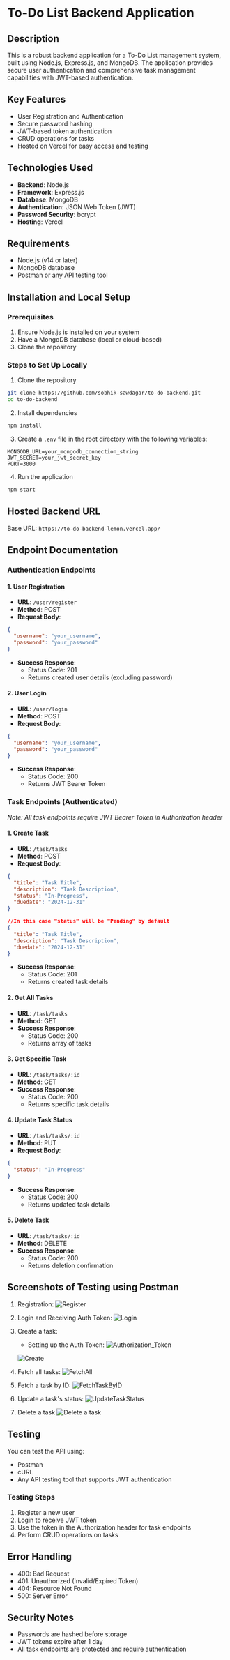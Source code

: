# To-Do List Backend Application

## Description
This is a robust backend application for a To-Do List management system, built using Node.js, Express.js, and MongoDB. The application provides secure user authentication and comprehensive task management capabilities with JWT-based authentication.

## Key Features
- User Registration and Authentication
- Secure password hashing
- JWT-based token authentication
- CRUD operations for tasks
- Hosted on Vercel for easy access and testing

## Technologies Used
- **Backend**: Node.js
- **Framework**: Express.js
- **Database**: MongoDB
- **Authentication**: JSON Web Token (JWT)
- **Password Security**: bcrypt
- **Hosting**: Vercel

## Requirements
- Node.js (v14 or later)
- MongoDB database
- Postman or any API testing tool

## Installation and Local Setup

### Prerequisites
1. Ensure Node.js is installed on your system
2. Have a MongoDB database (local or cloud-based)
3. Clone the repository

### Steps to Set Up Locally
1. Clone the repository
```bash
git clone https://github.com/sobhik-sawdagar/to-do-backend.git
cd to-do-backend
```

2. Install dependencies
```bash
npm install
```

3. Create a `.env` file in the root directory with the following variables:
```
MONGODB_URL=your_mongodb_connection_string
JWT_SECRET=your_jwt_secret_key
PORT=3000
```

4. Run the application
```bash
npm start
```

## Hosted Backend URL
Base URL: `https://to-do-backend-lemon.vercel.app/`

## Endpoint Documentation

### Authentication Endpoints

#### 1. User Registration
- **URL**: `/user/register`
- **Method**: POST
- **Request Body**:
```json
{
  "username": "your_username",
  "password": "your_password"
}
```
- **Success Response**: 
  - Status Code: 201
  - Returns created user details (excluding password)

#### 2. User Login
- **URL**: `/user/login`
- **Method**: POST
- **Request Body**:
```json
{
  "username": "your_username",
  "password": "your_password"
}
```
- **Success Response**:
  - Status Code: 200
  - Returns JWT Bearer Token

### Task Endpoints (Authenticated)
*Note: All task endpoints require JWT Bearer Token in Authorization header*

#### 1. Create Task
- **URL**: `/task/tasks`
- **Method**: POST
- **Request Body**:
```json
{
  "title": "Task Title",
  "description": "Task Description",
  "status": "In-Progress",
  "duedate": "2024-12-31"
}

//In this case "status" will be "Pending" by default
{
  "title": "Task Title",
  "description": "Task Description",
  "duedate": "2024-12-31"
}

```
- **Success Response**: 
  - Status Code: 201
  - Returns created task details

#### 2. Get All Tasks
- **URL**: `/task/tasks`
- **Method**: GET
- **Success Response**:
  - Status Code: 200
  - Returns array of tasks

#### 3. Get Specific Task
- **URL**: `/task/tasks/:id`
- **Method**: GET
- **Success Response**:
  - Status Code: 200
  - Returns specific task details

#### 4. Update Task Status
- **URL**: `/task/tasks/:id`
- **Method**: PUT
- **Request Body**:
```json
{
  "status": "In-Progress"
}
```
- **Success Response**:
  - Status Code: 200
  - Returns updated task details

#### 5. Delete Task
- **URL**: `/task/tasks/:id`
- **Method**: DELETE
- **Success Response**:
  - Status Code: 200
  - Returns deletion confirmation
 
## Screenshots of Testing using Postman
1. Registration:
   ![Register](https://github.com/user-attachments/assets/48c2fd43-b329-4e02-b5b0-353342ace9fa)


2. Login and Receiving Auth Token:
   ![Login](https://github.com/user-attachments/assets/cae916a3-bf61-42fb-9a01-7bf2b237200c)


3. Create a task:
   - Setting up the Auth Token:
     ![Authorization_Token](https://github.com/user-attachments/assets/52e5dc7c-5789-4bbe-aca2-d39f09b1d272)

   ![Create](https://github.com/user-attachments/assets/0c252439-7471-4fd1-b1b0-f2d2920b13f3)


4. Fetch all tasks:
   ![FetchAll](https://github.com/user-attachments/assets/bbe822e8-c2c5-4088-ad13-41fb2e32f1d3)


5. Fetch a task by ID:
   ![FetchTaskByID](https://github.com/user-attachments/assets/8989b83d-af10-4f2a-bbc5-2a528c873cc7)


6. Update a task's status:
   ![UpdateTaskStatus](https://github.com/user-attachments/assets/64324608-ebde-455e-a537-2aa72adfb306)


7. Delete a task
   ![Delete a task](https://github.com/user-attachments/assets/0a524ff6-4bd7-4768-b8f9-fd4e8cce5886)



## Testing
You can test the API using:
- Postman
- cURL
- Any API testing tool that supports JWT authentication

### Testing Steps
1. Register a new user
2. Login to receive JWT token
3. Use the token in the Authorization header for task endpoints
4. Perform CRUD operations on tasks

## Error Handling
- 400: Bad Request
- 401: Unauthorized (Invalid/Expired Token)
- 404: Resource Not Found
- 500: Server Error

## Security Notes
- Passwords are hashed before storage
- JWT tokens expire after 1 day
- All task endpoints are protected and require authentication
